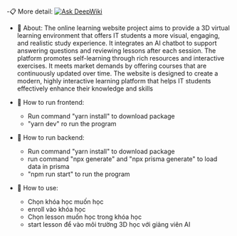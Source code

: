 -📋 More detail: [![Ask DeepWiki](https://deepwiki.com/badge.svg)](https://deepwiki.com/hlam812003/e-learning-pj)

- 📝 About:
  The online learning website project aims to provide a 3D virtual learning environment that offers IT students a more visual, engaging, and realistic study experience. It integrates an AI chatbot to support answering questions and reviewing lessons after each session. The platform promotes self-learning through rich resources and interactive exercises. It meets market demands by offering courses that are continuously updated over time. The website is designed to create a modern, highly interactive learning platform that helps IT students effectively enhance their knowledge and skills

- 🔶 How to run frontend:
  + Run command "yarn install" to download package
  + "yarn dev" ro run the program
- 🔶 How to run backend:
  + Run command "yarn install" to download package
  + run command "npx generate" and "npx prisma generate" to load data in prisma
  + "npm run start" to run the program

- 🔶 How to use:
  + Chọn khóa học muốn học
  + enroll vào khóa học
  + Chọn lesson muốn học trong khóa học
  + start lesson để vào môi trường 3D học với giảng viên AI
  
